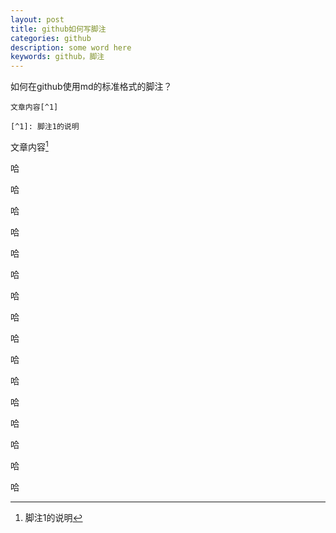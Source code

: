 ```yaml
---
layout: post
title: github如何写脚注
categories: github
description: some word here
keywords: github，脚注
---
```


如何在github使用md的标准格式的脚注？

```
文章内容[^1]

[^1]: 脚注1的说明
```
文章内容[^1]

哈

哈

哈

哈

哈

哈

哈

哈

哈

哈

哈

哈

哈

哈

哈

哈

[^1]: 脚注1的说明